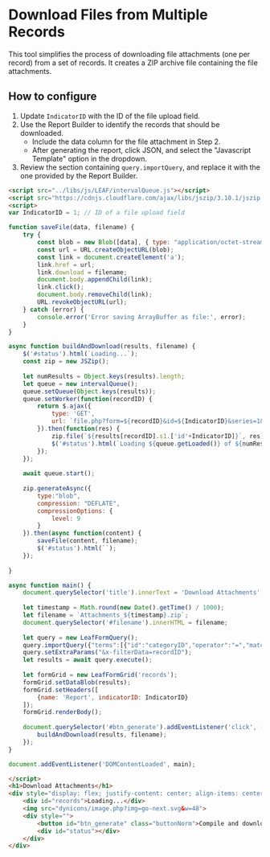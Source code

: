 # Download Files from Multiple Records

This tool simplifies the process of downloading file attachments (one per record) from a set of records. It creates a ZIP archive file containing the file attachments.

## How to configure
1. Update `IndicatorID` with the ID of the file upload field.
2. Use the Report Builder to identify the records that should be downloaded.
   - Include the data column for the file attachment in Step 2.
   - After generating the report, click JSON, and select the "Javascript Template" option in the dropdown.
3. Review the section containing `query.importQuery`, and replace it with the one provided by the Report Builder.

```html
<script src="../libs/js/LEAF/intervalQueue.js"></script>
<script src="https://cdnjs.cloudflare.com/ajax/libs/jszip/3.10.1/jszip.min.js" integrity="sha512-XMVd28F1oH/O71fzwBnV7HucLxVwtxf26XV8P4wPk26EDxuGZ91N8bsOttmnomcCD3CS5ZMRL50H0GgOHvegtg==" crossorigin="anonymous" referrerpolicy="no-referrer"></script>
<script>
var IndicatorID = 1; // ID of a file upload field

function saveFile(data, filename) {
    try {
        const blob = new Blob([data], { type: "application/octet-stream" });
        const url = URL.createObjectURL(blob);
        const link = document.createElement('a');
        link.href = url;
        link.download = filename;
        document.body.appendChild(link);
        link.click();
        document.body.removeChild(link);
        URL.revokeObjectURL(url);
    } catch (error) {
        console.error('Error saving ArrayBuffer as file:', error);
    }
}

async function buildAndDownload(results, filename) {
    $('#status').html(`Loading...`);
    const zip = new JSZip();
    
    let numResults = Object.keys(results).length;
    let queue = new intervalQueue();
    queue.setQueue(Object.keys(results));
    queue.setWorker(function(recordID) {
    	return $.ajax({
    		type: 'GET',
        	url: `file.php?form=${recordID}&id=${IndicatorID}&series=1&file=0`
    	}).then(function(res) {
            zip.file(`${results[recordID].s1.['id'+IndicatorID]}`, res);
        	$('#status').html(`Loading ${queue.getLoaded()} of ${numResults}...`);
        });
    });
    
	await queue.start();
    
    zip.generateAsync({
        type:"blob",
        compression: "DEFLATE",
        compressionOptions: {
            level: 9
        }
    }).then(async function(content) {
        saveFile(content, filename);
        $('#status').html(``);
    });
    
}

async function main() {
    document.querySelector('title').innerText = 'Download Attachments';
    
    let timestamp = Math.round(new Date().getTime() / 1000);
    let filename = `Attachments_${timestamp}.zip`;
    document.querySelector('#filename').innerHTML = filename;
    
    let query = new LeafFormQuery();
    query.importQuery({"terms":[{"id":"categoryID","operator":"=","match":"form_81f29","gate":"AND"},{"id":"stepID","operator":"=","match":"resolved","gate":"AND"},{"id":"dateSubmitted","operator":">=","match":"last year","gate":"AND"},{"id":"deleted","operator":"=","match":0,"gate":"AND"}],"joins":[],"sort":{},"getData":["1"]});
    query.setExtraParams("&x-filterData=recordID");
    let results = await query.execute();
    
    let formGrid = new LeafFormGrid('records');
    formGrid.setDataBlob(results);
    formGrid.setHeaders([
        {name: 'Report', indicatorID: IndicatorID}
    ]);
    formGrid.renderBody();
    
    document.querySelector('#btn_generate').addEventListener('click', () => {
    	buildAndDownload(results, filename);
    });
}

document.addEventListener('DOMContentLoaded', main);

</script>
<h1>Download Attachments</h1>
<div style="display: flex; justify-content: center; align-items: center">
    <div id="records">Loading...</div>
    <img src="dynicons/image.php?img=go-next.svg&w=48">
    <div style="">
        <button id="btn_generate" class="buttonNorm">Compile and download <span id="filename">Attachments.zip</span></button>
        <div id="status"></div>
    </div>
</div>
```
